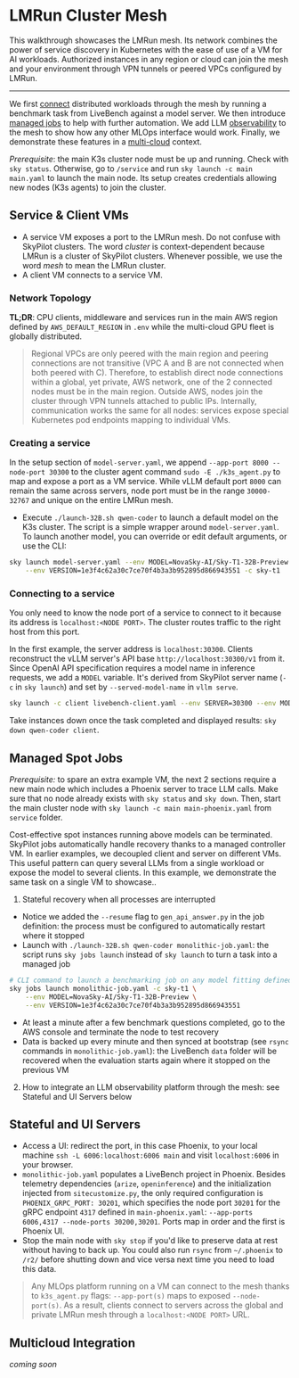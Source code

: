 # LMRun Cluster Mesh
This walkthrough showcases the LMRun mesh. Its network combines the power of service discovery in Kubernetes with the ease of use of a VM for AI workloads. Authorized instances in any region or cloud can join the mesh and your environment through VPN tunnels or peered VPCs configured by LMRun.

---

We first [connect](#service--client-vms) distributed workloads through the mesh by running a benchmark task from LiveBench against a model server. We then introduce [managed jobs](#managed-spot-jobs) to help with further automation. We add LLM [observability](#stateful-and-ui-servers) to the mesh to show how any other MLOps interface would work. Finally, we demonstrate these features in a [multi-cloud](#multicloud-integration) context. 

*Prerequisite*: the main K3s cluster node must be up and running. Check with `sky status`. Otherwise, go to `/service` and run `sky launch -c main main.yaml` to launch the main node. Its setup creates credentials allowing new nodes (K3s agents) to join the cluster.

## Service & Client VMs
- A service VM exposes a port to the LMRun mesh. Do not confuse with SkyPilot clusters. The word *cluster* is context-dependent because LMRun is a cluster of SkyPilot clusters. Whenever possible, we use the word *mesh* to mean the LMRun cluster. 
- A client VM connects to a service VM.

### Network Topology 
**TL;DR**: CPU clients, middleware and services run in the main AWS region defined by `AWS_DEFAULT_REGION` in `.env` while the multi-cloud GPU fleet is globally distributed.

> Regional VPCs are only peered with the main region and peering connections are not transitive (VPC A and B are not connected when both peered with C). Therefore, to establish direct node connections within a global, yet private, AWS network, one of the 2 connected nodes must be in the main region. Outside AWS, nodes join the cluster through VPN tunnels attached to public IPs. Internally, communication works the same for all nodes: services expose special Kubernetes pod endpoints mapping to individual VMs. 

### Creating a service
In the setup section of `model-server.yaml`, we append `--app-port 8000 --node-port 30300` to the cluster agent command `sudo -E ./k3s_agent.py` to map and expose a port as a VM service. While vLLM default port `8000` can remain the same across servers, node port must be in the range `30000-32767` and unique on the entire LMRun mesh.

- Execute `./launch-32B.sh qwen-coder` to launch a default model on the K3s cluster. The script is a simple wrapper around `model-server.yaml`. To launch another model, you can override or edit default arguments, or use the CLI:
```bash
sky launch model-server.yaml --env MODEL=NovaSky-AI/Sky-T1-32B-Preview \
    --env VERSION=1e3f4c62a30c7ce70f4b3a3b952895d866943551 -c sky-t1
```

### Connecting to a service
You only need to know the node port of a service to connect to it because its address is `localhost:<NODE PORT>`. The cluster routes traffic to the right host from this port.

In the first example, the server address is `localhost:30300`. Clients reconstruct the vLLM server's API base `http://localhost:30300/v1` from it. Since OpenAI API specification requires a model name in inference requests, we add a `MODEL` variable. It's derived from SkyPilot server name (`-c` in `sky launch`) and set by `--served-model-name` in `vllm serve`. 
```bash
sky launch -c client livebench-client.yaml --env SERVER=30300 --env MODEL=qwen-coder
```
Take instances down once the task completed and displayed results: `sky down qwen-coder client`.

## Managed Spot Jobs
*Prerequisite:* to spare an extra example VM, the next 2 sections require a new main node which includes a Phoenix server to trace LLM calls. Make sure that no node already exists with `sky status` and `sky down`. Then, start the main cluster node with `sky launch -c main main-phoenix.yaml` from `service` folder.

Cost-effective spot instances running above models can be terminated. SkyPilot jobs automatically handle recovery thanks to a managed controller VM. In earlier examples, we decoupled client and server on different VMs. This useful pattern can query several LLMs from a single workload or expose the model to several clients. In this example, we demonstrate the same task on a single VM to showcase..

1. Stateful recovery when all processes are interrupted
- Notice we added the `--resume` flag to `gen_api_answer.py` in the job definition: the process must be configured to automatically restart where it stopped
- Launch with `./launch-32B.sh qwen-coder monolithic-job.yaml`: the script runs `sky jobs launch` instead of `sky launch` to turn a task into a managed job
```bash
# CLI command to launch a benchmarking job on any model fitting defined accelerators
sky jobs launch monolithic-job.yaml -c sky-t1 \
    --env MODEL=NovaSky-AI/Sky-T1-32B-Preview \
    --env VERSION=1e3f4c62a30c7ce70f4b3a3b952895d866943551
```
- At least a minute after a few benchmark questions completed, go to the AWS console and terminate the node to test recovery
- Data is backed up every minute and then synced at bootstrap (see `rsync` commands in `monolithic-job.yaml`): the LiveBench `data` folder will be recovered when the evaluation starts again where it stopped on the previous VM

2. How to integrate an LLM observability platform through the mesh: see Stateful and UI Servers below

## Stateful and UI Servers
- Access a UI: redirect the port, in this case Phoenix, to your local machine `ssh -L 6006:localhost:6006 main` and visit `localhost:6006` in your browser.
- `monolithic-job.yaml` populates a LiveBench project in Phoenix. Besides telemetry dependencies (`arize`, `openinference`) and the initialization injected from `sitecustomize.py`, the only required configuration is `PHOENIX_GRPC_PORT: 30201`, which specifies the node port `30201` for the gRPC endpoint `4317` defined in `main-phoenix.yaml`: `--app-ports 6006,4317 --node-ports 30200,30201`. Ports map in order and the first is Phoenix UI. 
- Stop the main node with `sky stop` if you'd like to preserve data at rest without having to back up. You could also run `rsync` from `~/.phoenix` to `/r2/` before shutting down and vice versa next time you need to load this data.

> Any MLOps platform running on a VM can connect to the mesh thanks to `k3s_agent.py` flags: `--app-port(s)` maps to exposed `--node-port(s)`. As a result, clients connect to servers across the global and private LMRun mesh through a `localhost:<NODE PORT>` URL.

## Multicloud Integration
*coming soon*
